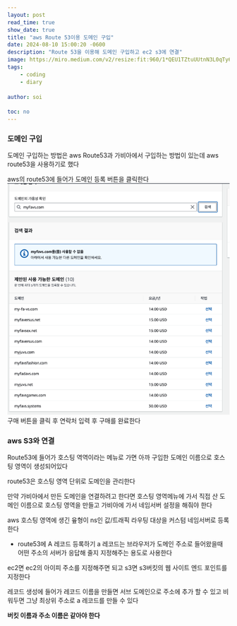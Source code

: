 ```yaml
---
layout: post
read_time: true
show_date: true
title: "aws Route 53이용 도메인 구입"
date: 2024-08-10 15:00:20 -0600
description: "Route 53을 이용해 도메인 구입하고 ec2 s3에 연결"
image: https://miro.medium.com/v2/resize:fit:960/1*QEU1TZtuUUtnN3L0qTy6bA.png
tags: 
    - coding
    - diary
   
author: soi

toc: no
---
```


### 도메인 구입
도메인 구입하는 방법은 aws Route53과 가비아에서 구입하는 방법이 있는데 aws route53을 사용하기로 했다

aws의 route53에 들어가 도메인 등록 버튼을 클릭한다
![alt text](../assets/img/uploads/awsRoute53.png)
구매 버튼을 클릭 후 연락처 입력 후 구매를 완료한다


### aws S3와 연결
Route53에 들어가 호스팅 역역이라는 메뉴로 가면 아까 구입한 도메인 이름으로 호스팅 영역이 생성되어있다

route53은 호스팅 영역 단위로 도메인을 관리한다

만약 가비아에서 만든 도메인을 연결하려고 한다면 호스팅 영역메뉴에 가서 직접 산 도메인 이름으로 호스팅 영역을 만들고 가비아에 가서 네임서버 설정을 해줘야 한다

aws 호스팅 영역에 생긴 윺형이 ns인 값/트래픽 라우팅 대상을 커스텀 네임서버로 등록한다 

- route53에 A 레코드 등록하기 
a 레코드는 브라우저가 도메인 주소로 들어왔을때 어떤 주소의 서버가 응답해 줄지 지정해주는 용도로 사용한다 

ec2면 ec2의 아이피 주소를 지정해주면 되고 s3면 s3버킷의 웹 사이트 엔드 포인트를 지정한다

레코드 생성에 들어가 레코드 이름을 만들면 서브 도메인으로 주소에 추가 할 수 있고 비워두면 그냥 최상위 주소로 a 레코드를 만들 수 있다 

**버킷 이름과 주소 이름은 같아야 한다**